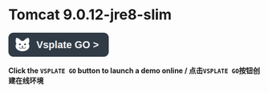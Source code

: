 # Tomcat 9.0.12-jre8-slim

<a href="https://www.vsplate.com/?docker-compose=https://github.com/vsplate/dcenvs/tomcat/9.0.12-jre8-slim"><img alt="VSPLATE GO" src="https://raw.githubusercontent.com/vsplate/images/master/vsgo_btn.png" width="200px"></a>

**Click the `VSPLATE GO` button to launch a demo online / 点击`VSPLATE GO`按钮创建在线环境**